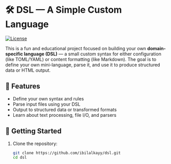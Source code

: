 # 🛠️ DSL — A Simple Custom Language

[![License](https://img.shields.io/badge/license-Apache%202.0-blue.svg)](LICENSE)

This is a fun and educational project focused on building your own **domain-specific language (DSL)** — a small custom syntax for either configuration (like TOML/YAML) or content formatting (like Markdown). The goal is to define your own mini-language, parse it, and use it to produce structured data or HTML output.

## 📌 Features

- Define your own syntax and rules
- Parse input files using your DSL
- Output to structured data or transformed formats
- Learn about text processing, file I/O, and parsers

## 🚀 Getting Started

1. Clone the repository:
   ```bash
   git clone https://github.com/ibilalkayy/dsl.git
   cd dsl
